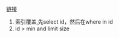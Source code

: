 [链接](https://www.cnblogs.com/weixiaotao/p/10646666.html)
1. 索引覆盖,先select id，然后在where in id
2. id > min and limit size